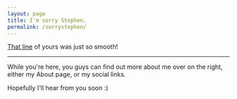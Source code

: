 ```yaml
---
layout: page
title: I'm sorry Stephen.
permalink: /sorrystephen/
---
```


[That line](https://docs.google.com/document/d/19wP78Kj_6h_6rCM0jOwmfDpl-uefI0ByhQO_xAOlz9o/edit) of yours was just so smooth!

---

While you're here, you guys can find out more about me over on the right, either my About page, or my social links.

Hopefully I'll hear from you soon :)